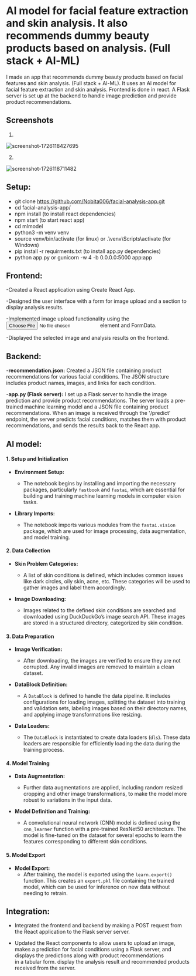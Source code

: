 # Al model for facial feature extraction and skin analysis. It also recommends dummy beauty products based on analysis. (Full stack + Al-ML)

I made an app that recommends dummy beauty products based on facial features and skin analysis. (Full stack + Al-ML).
It uses an Al model for facial feature extraction and skin analysis.
Frontend is done in react.
A Flask server is set up at the backend to handle image prediction and provide product recommendations.

## Screenshots

1. 
![screenshot-1726118427695](https://github.com/user-attachments/assets/17c06316-1f27-45b4-bd8b-1135aa03d3a1)


2. 
![screenshot-1726118711482](https://github.com/user-attachments/assets/2959972d-20b5-4884-ba24-798ba1188566)


## Setup:

- git clone https://github.com/Nobita006/facial-analysis-app.git
- cd facial-analysis-app/
- npm install (to install react dependencies)
- npm start (to start react app)
- cd mlmodel
- python3 -m venv venv
- source venv/bin/activate (for linux)    or   .\venv\Scripts\activate (for Windows)
- pip install -r requirments.txt (to install app.py dependencies)
- python app.py   or   gunicorn -w 4 -b 0.0.0.0:5000 app:app

## Frontend:

-Created a React application using Create React App.

-Designed the user interface with a form for image upload and a section to display analysis results.

-Implemented image upload functionality using the <input type="file"> element and FormData.

-Displayed the selected image and analysis results on the frontend.

## Backend:

-<b>recommendation.json:</b> Created a JSON file containing product recommendations for various facial conditions. The JSON structure includes product names, images, and links for each condition.

-<b>app.py (Flask server):</b> I set up a Flask server to handle the image prediction and provide product recommendations. The server loads a pre-trained machine learning model and a JSON file containing product recommendations. When an image is received through the '/predict' endpoint, the server predicts facial conditions, matches them with product recommendations, and sends the results back to the React app.

## AI model:

#### **1. Setup and Initialization**
- **Environment Setup:**
  - The notebook begins by installing and importing the necessary packages, particularly `fastbook` and `fastai`, which are essential for building and training machine learning models in computer vision tasks.
  
- **Library Imports:**
  - The notebook imports various modules from the `fastai.vision` package, which are used for image processing, data augmentation, and model training.

#### **2. Data Collection**
- **Skin Problem Categories:**
  - A list of skin conditions is defined, which includes common issues like dark circles, oily skin, acne, etc. These categories will be used to gather images and label them accordingly.
  
- **Image Downloading:**
  - Images related to the defined skin conditions are searched and downloaded using DuckDuckGo’s image search API. These images are stored in a structured directory, categorized by skin condition.

#### **3. Data Preparation**
- **Image Verification:**
  - After downloading, the images are verified to ensure they are not corrupted. Any invalid images are removed to maintain a clean dataset.
  
- **DataBlock Definition:**
  - A `DataBlock` is defined to handle the data pipeline. It includes configurations for loading images, splitting the dataset into training and validation sets, labeling images based on their directory names, and applying image transformations like resizing.

- **Data Loaders:**
  - The `DataBlock` is instantiated to create data loaders (`dls`). These data loaders are responsible for efficiently loading the data during the training process.

#### **4. Model Training**
- **Data Augmentation:**
  - Further data augmentations are applied, including random resized cropping and other image transformations, to make the model more robust to variations in the input data.
  
- **Model Definition and Training:**
  - A convolutional neural network (CNN) model is defined using the `cnn_learner` function with a pre-trained ResNet50 architecture. The model is fine-tuned on the dataset for several epochs to learn the features corresponding to different skin conditions.

#### **5. Model Export**
- **Model Export:**
  - After training, the model is exported using the `learn.export()` function. This creates an `export.pkl` file containing the trained model, which can be used for inference on new data without needing to retrain.


## Integration:

- Integrated the frontend and backend by making a POST request from the React application to the Flask server server.

- Updated the React components to allow users to upload an image, makes a prediction for facial conditions using a Flask server, and displays the predictions along with product recommendations in a tabular form. display the analysis result and recommended products received from the server.
